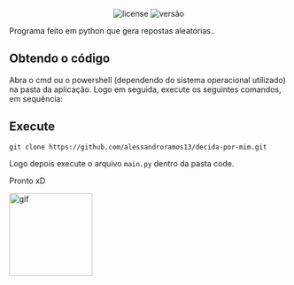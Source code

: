 <p align="center">
    <img src="https://img.shields.io/github/license/mashape/apistatus.svg" alt="license"/>
    <img src="https://img.shields.io/badge/version-1.0-blue" alt="versão">
</p>

Programa feito em python que gera repostas aleatórias..

## Obtendo o código

Abra o cmd ou o powershell (dependendo do sistema operacional utilizado) na pasta da aplicação. Logo em seguida, execute os seguintes comandos, em sequência:

## Execute

```
git clone https://github.com/alessandroramos13/decida-por-mim.git
```

Logo depois execute o arquivo `main.py` dentro da pasta code.

Pronto xD

<img src="https://media.giphy.com/media/AFdcYElkoNAUE/giphy.gif" alt="gif" height="150px" >
